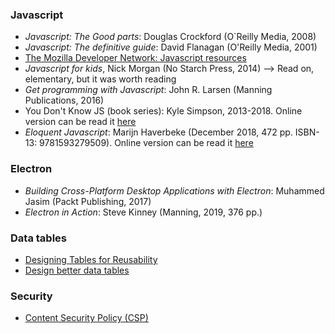 ### Javascript
* _Javascript: The Good parts_: Douglas Crockford (O`Reilly Media, 2008)
* _Javascript: The definitive guide_: David Flanagan (O'Reilly Media, 2001)
* [The Mozilla Developer Network: Javascript resources](https://developer.mozilla.org/en-US/docs/Web/JavaScript)
* _Javascript for kids_, Nick Morgan (No Starch Press, 2014) --> Read on, elementary, but it was worth reading
* _Get programming with Javascript_: John R. Larsen (Manning Publications, 2016)
* You Don't Know JS (book series): Kyle Simpson, 2013-2018. Online version can be read it [here](https://github.com/getify/You-Dont-Know-JS)
* _Eloquent Javascript_: Marijn Haverbeke (December 2018, 472 pp. ISBN-13: 9781593279509). Online version can be read it [here](https://eloquentjavascript.net/)

### Electron
* _Building Cross-Platform Desktop Applications with Electron_: Muhammed Jasim (Packt Publishing, 2017)
* _Electron in Action_: Steve Kinney (Manning, 2019, 376 pp.)

### Data tables
* [Designing Tables for Reusability](https://uxdesign.cc/designing-tables-for-reusability-490a3760533)
* [Design better data tables](https://uxdesign.cc/design-better-data-tables-4ecc99d23356)

### Security
* [Content Security Policy (CSP)](https://content-security-policy.com/)
